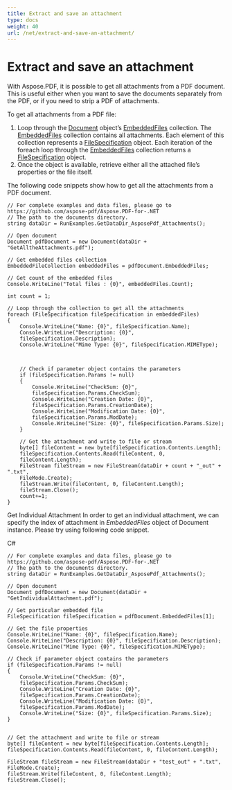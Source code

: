 ```yaml
---
title: Extract and save an attachment 
type: docs
weight: 40
url: /net/extract-and-save-an-attachment/
---
```

# Extract and save an attachment 
With Aspose.PDF, it is possible to get all attachments from a PDF document. This is useful either when you want to save the documents separately from the PDF, or if you need to strip a PDF of attachments.

To get all attachments from a PDF file:

1. Loop through the [Document](https://apireference.aspose.com/pdf/net/aspose.pdf/document) object’s [EmbeddedFiles](https://apireference.aspose.com/pdf/net/aspose.pdf/embeddedfilecollection) collection. The [EmbeddedFiles](https://apireference.aspose.com/pdf/net/aspose.pdf/embeddedfilecollection) collection contains all attachments. Each element of this collection represents a [FileSpecification](https://apireference.aspose.com/pdf/net/aspose.pdf/filespecification) object. Each iteration of the foreach loop through the [EmbeddedFiles](https://apireference.aspose.com/pdf/net/aspose.pdf/embeddedfilecollection) collection returns a [FileSpecification](https://apireference.aspose.com/pdf/net/aspose.pdf/filespecification) object.
1. Once the object is available, retrieve either all the attached file’s properties or the file itself.

The following code snippets show how to get all the attachments from a PDF document.
```
// For complete examples and data files, please go to https://github.com/aspose-pdf/Aspose.PDF-for-.NET
// The path to the documents directory.
string dataDir = RunExamples.GetDataDir_AsposePdf_Attachments();

// Open document
Document pdfDocument = new Document(dataDir + "GetAlltheAttachments.pdf");
            
// Get embedded files collection
EmbeddedFileCollection embeddedFiles = pdfDocument.EmbeddedFiles;
            
// Get count of the embedded files
Console.WriteLine("Total files : {0}", embeddedFiles.Count);

int count = 1;
            
// Loop through the collection to get all the attachments
foreach (FileSpecification fileSpecification in embeddedFiles)
{
    Console.WriteLine("Name: {0}", fileSpecification.Name);
    Console.WriteLine("Description: {0}",
    fileSpecification.Description);
    Console.WriteLine("Mime Type: {0}", fileSpecification.MIMEType);

    
    
    // Check if parameter object contains the parameters
    if (fileSpecification.Params != null)
    {
        Console.WriteLine("CheckSum: {0}",
        fileSpecification.Params.CheckSum);
        Console.WriteLine("Creation Date: {0}",
        fileSpecification.Params.CreationDate);
        Console.WriteLine("Modification Date: {0}",
        fileSpecification.Params.ModDate);
        Console.WriteLine("Size: {0}", fileSpecification.Params.Size);
    }
    
    // Get the attachment and write to file or stream
    byte[] fileContent = new byte[fileSpecification.Contents.Length];
    fileSpecification.Contents.Read(fileContent, 0,
    fileContent.Length);
    FileStream fileStream = new FileStream(dataDir + count + "_out" + ".txt",
    FileMode.Create);
    fileStream.Write(fileContent, 0, fileContent.Length);
    fileStream.Close();
    count+=1;
}
```
Get Individual Attachment
In order to get an individual attachment, we can specify the index of attachment in *EmbeddedFiles* object of Document instance. Please try using following code snippet.

C#
```
// For complete examples and data files, please go to https://github.com/aspose-pdf/Aspose.PDF-for-.NET
// The path to the documents directory.
string dataDir = RunExamples.GetDataDir_AsposePdf_Attachments();

// Open document
Document pdfDocument = new Document(dataDir + "GetIndividualAttachment.pdf");

// Get particular embedded file
FileSpecification fileSpecification = pdfDocument.EmbeddedFiles[1];
            
// Get the file properties
Console.WriteLine("Name: {0}", fileSpecification.Name);
Console.WriteLine("Description: {0}", fileSpecification.Description);
Console.WriteLine("Mime Type: {0}", fileSpecification.MIMEType);
            
// Check if parameter object contains the parameters
if (fileSpecification.Params != null)
{
    Console.WriteLine("CheckSum: {0}",
    fileSpecification.Params.CheckSum);
    Console.WriteLine("Creation Date: {0}",
    fileSpecification.Params.CreationDate);
    Console.WriteLine("Modification Date: {0}",
    fileSpecification.Params.ModDate);
    Console.WriteLine("Size: {0}", fileSpecification.Params.Size);
}

            
// Get the attachment and write to file or stream
byte[] fileContent = new byte[fileSpecification.Contents.Length];
fileSpecification.Contents.Read(fileContent, 0, fileContent.Length);

FileStream fileStream = new FileStream(dataDir + "test_out" + ".txt", FileMode.Create);
fileStream.Write(fileContent, 0, fileContent.Length);
fileStream.Close();
```